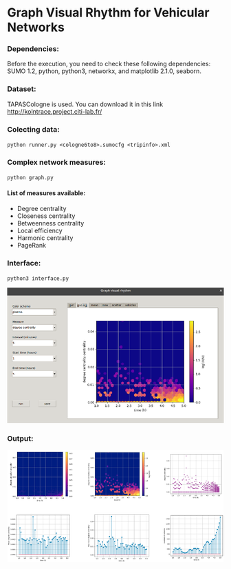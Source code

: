 # Graph Visual Rhythm for Vehicular Networks 

### Dependencies:

Before the execution, you need to check these following dependencies: SUMO 1.2, python, python3, networkx, and matplotlib 2.1.0, seaborn.


### Dataset:

TAPASCologne is used.
You can download it in this link http://kolntrace.project.citi-lab.fr/ 

### Colecting data:

`python runner.py <cologne6to8>.sumocfg <tripinfo>.xml`

### Complex network measures:

`python graph.py`

#### List of measures available:

- Degree centrality
- Closeness centrality
- Betweenness centrality
- Local efficiency
- Harmonic centrality
- PageRank

### Interface:

`python3 interface.py`

![Interface](Selection_126.png)

### Output:

![Interface](Selection_128.png)
